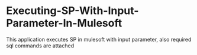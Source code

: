 # Executing-SP-With-Input-Parameter-In-Mulesoft
This application executes SP in mulesoft with input parameter, also required sql commands are attached
